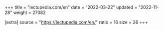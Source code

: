 +++
title = "lectupedia.com/en"
date = "2022-03-22"
updated = "2022-11-28"
weight = 27082

[extra]
source = "https://lectupedia.com/en/"
ratio = 16
size = 26
+++

